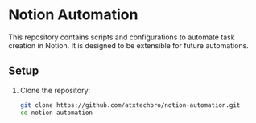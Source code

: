 # Notion Automation

This repository contains scripts and configurations to automate task creation in Notion. It is designed to be extensible for future automations.

## Setup

1. Clone the repository:
   ```bash
   git clone https://github.com/atxtechbro/notion-automation.git
   cd notion-automation
